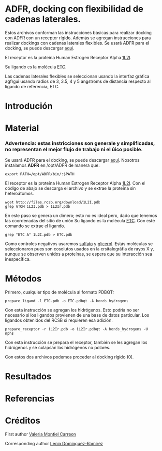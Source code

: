 # ADFR, docking con flexibilidad de cadenas laterales.
Estos archivos conforman las instrucciones básicas para realizar docking con ADFR con un receptor rígido. Además se agregan instrucciones para realizar dockings con cadenas laterales flexibles. 
Se usará ADFR para el docking, se puede descargar [aquí](https://ccsb.scripps.edu/adfr/).

El receptor es la proteína Human Estrogen Receptor Alpha [1L2I](https://www.rcsb.org/structure/1L2I). 

Su ligando es la molécula [ETC](https://www.rcsb.org/ligand/ETC). 

Las cadenas laterales flexibles se seleccionan usando la interfaz gráfica agfrgui usando radios de 3, 3.5, 4 y 5 angstroms de distancia respecto al ligando de referencia, ETC. 

# Introdución

# Material
### Advertencia: estas instricciones son generale y simplificadas, no representan el mejor flujo de trabajo ni el úico posible. 

Se usará ADFR para el docking, se puede descargar [aquí](https://ccsb.scripps.edu/adfr/). Nosotros instalamos **ADFR** en /opt/ADFR de manera que:
```
export PATH=/opt/ADFR/bin/:$PATH
```
El receptor es la proteína Human Estrogen Receptor Alpha [1L2I](https://www.rcsb.org/structure/1L2I). Con el código de abajo se descarga el archivo y se extrae la proteína sin heteroátomos.
```
wget http://files.rcsb.org/download/1L2I.pdb
grep ATOM 1L2I.pdb > 1L2Ir.pdb
```
En este paso se genera un dimero; esto no es ideal pero, dado que tenemos las coordenadas del sitio de unión 
Su ligando es la molécula [ETC](https://www.rcsb.org/ligand/ETC). Con este comando se extrae el ligando. 
```
grep "ETC A" 1L2I.pdb > ETC.pdb
```

Como controles negativos usaremos [sulfato](https://drive.google.com/file/d/15TDwcHqx1EcOieZzvgfsxFjJmA4Gz1AG/view?usp=sharing) y [glicerol](https://drive.google.com/file/d/15SyLmHBO6KzTgzOEEv294eXVcIyajEHP/view?usp=sharing). Estás moléculas se seleccionaron pues son cosolutos usados en la crsitalográfia de rayos X y, aunque se observen unidos a proteínas, se espera que su interacción sea inespecífica.

# Métodos
Primero, cualquier tipo de molécula al formato PDBQT: 
```
prepare_ligand -l ETC.pdb -o ETC.pdbqt -A bonds_hydrogens
```
Con esta instrucción se agregan los hidrógenos. Esto podría no ser necesario si los ligandos provienen de una base de datos particular. Los ligandos obtenidos del RCSB si requieren esa adición.
```
prepare_receptor -r 1L2Ir.pdb -o 1L2Ir.pdbqt -A bonds_hydrogens -U nphs
```
Con esta instrucción se prepara el receptor, también se les agregan los hidrógenos y se colapsan los hidrógenos no polares. 

Con estos dos archivos podemos proceder al docking rígido (0). 
 
# Resultados

# Referencias

# Créditos

First author [Valeria Montiel Carreon](https://github.com/valemontcar)

Corresponding author [Lenin Domínguez-Ramírez](https://github.com/leninkelvin)
